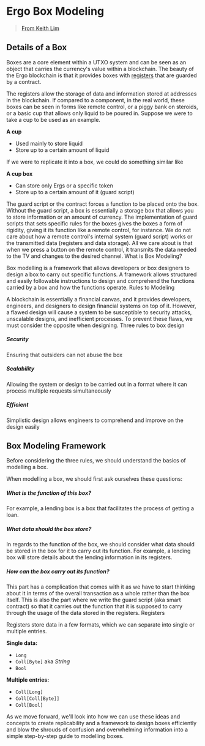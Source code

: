 # Ergo Box Modeling

> [From Keith Lim](https://keitodot.medium.com/ergo-box-m-f58f444e00d5)


## Details of a Box

Boxes are a core element within a UTXO system and can be seen as an object that carries the currency's value within a blockchain. The beauty of the Ergo blockchain is that it provides boxes with [registers](registers.md) that are guarded by a contract.

The registers allow the storage of data and information stored at addresses in the blockchain. If compared to a component, in the real world, these boxes can be seen in forms like remote control, or a piggy bank on steroids, or a basic cup that allows only liquid to be poured in. Suppose we were to take a cup to be used as an example.

**A cup**

- Used mainly to store liquid
- Store up to a certain amount of liquid

If we were to replicate it into a box, we could do something similar like

**A cup box**

- Can store only Ergs or a specific token
- Store up to a certain amount of it (guard script)

The guard script or the contract forces a function to be placed onto the box. Without the guard script, a box is essentially a storage box that allows you to store information or an amount of currency. The implementation of guard scripts that sets specific rules for the boxes gives the boxes a form of rigidity, giving it its function like a remote control, for instance. We do not care about how a remote control's internal system (guard script) works or the transmitted data (registers and data storage). All we care about is that when we press a button on the remote control, it transmits the data needed to the TV and changes to the desired channel.
What is Box Modeling?

Box modelling is a framework that allows developers or box designers to design a box to carry out specific functions. A framework allows structured and easily followable instructions to design and comprehend the functions carried by a box and how the functions operate.
Rules to Modeling

A blockchain is essentially a financial canvas, and it provides developers, engineers, and designers to design financial systems on top of it. However, a flawed design will cause a system to be susceptible to security attacks, unscalable designs, and inefficient processes. To prevent these flaws, we must consider the opposite when designing.
Three rules to box design

##### Security

Ensuring that outsiders can not abuse the box

##### Scalability

Allowing the system or design to be carried out in a format where it can process multiple requests simultaneously

#####  Efficient

Simplistic design allows engineers to comprehend and improve on the design easily

## Box Modeling Framework

Before considering the three rules, we should understand the basics of modelling a box.

When modelling a box, we should first ask ourselves these questions:

##### What is the function of this box?

For example, a lending box is a box that facilitates the process of getting a loan.

##### What data should the box store?

In regards to the function of the box, we should consider what data should be stored in the box for it to carry out its function. For example, a lending box will store details about the lending information in its registers.

##### How can the box carry out its function?

This part has a complication that comes with it as we have to start thinking about it in terms of the overall transaction as a whole rather than the box itself. This is also the part where we write the guard script (aka smart contract) so that it carries out the function that it is supposed to carry through the usage of the data stored in the registers.
Registers

Registers store data in a few formats, which we can separate into single or multiple entries.

**Single data:**

- `Long`
- `Coll[Byte]` aka *String*
- `Bool`

**Multiple entries:**

- `Coll[Long]`
- `Coll[Coll[Byte]]`
- `Coll[Bool]`

As we move forward, we'll look into how we can use these ideas and concepts to create replicability and a framework to design boxes efficiently and blow the shrouds of confusion and overwhelming information into a simple step-by-step guide to modelling boxes.
